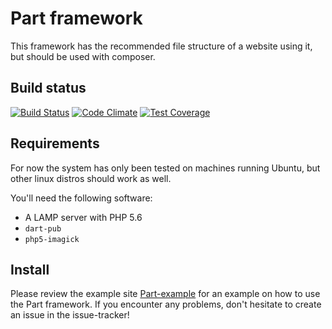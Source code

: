 # Part framework
This framework has the recommended file structure of a website using it, but should be used with composer.

## Build status
[![Build Status](https://travis-ci.org/budde377/Part.svg?branch=master)](https://travis-ci.org/budde377/Part)
[![Code Climate](https://codeclimate.com/github/budde377/Part/badges/gpa.svg)](https://codeclimate.com/github/budde377/Part)
[![Test Coverage](https://codeclimate.com/github/budde377/Part/badges/coverage.svg)](https://codeclimate.com/github/budde377/Part)
## Requirements
For now the system has only been tested on machines running Ubuntu, but other linux distros should work as well. 

You'll need the following software:

 * A LAMP server with PHP 5.6
 * `dart-pub`
 * `php5-imagick`

## Install
Please review the example site [Part-example](https://github.com/budde377/Part-example) for an example on how to use the Part framework. If you encounter any problems, don't hesitate to create an issue in the issue-tracker!
